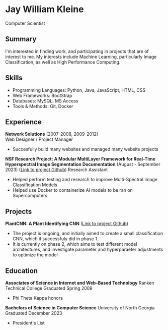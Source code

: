 # Jay William Kleine
Computer Scientist

## Summary
I'm interested in finding work, and participating in projects that are of interest to me. My interests include Machine Learning, particularly Image Classification, as well as High Performance Computing.

## Skills
- Programming Languages: Python, Java, JavaScript, HTML, CSS 
- Web Frameworks: BootStrap
- Databases: MySQL, MS Access
- Tools & Methods: Git, Docker

## Experience
**Network Solutions** 
(2007-2008, 2009-2012)   
Web Designer / Project Manager
- Succesfully build many websites and managed many website projects

**NSF Research Project: A Modular MultiLayer Framework for Real-Time Hyperspectral Image Segmentation Documentation** 
(August - September 2023)
([Link to project Github]([https://github.com/JKleine/PlantCNN18](https://jkleine.github.io/JupyterBookUpdate/intro.html)))  
Research Assistant
- Helped perform testing and research to improve Multi-Spectral Image Classification Models
- Helped use Docker to containerize AI models to be ran on Supercomputers

## Projects
**PlantCNN: A Plant Identifying CNN**
([Link to project Github](https://github.com/JKleine/PlantCNN18))  
- The project is ongoing, and initially aimed to create a small classification CNN, which it successfuly did in phase 1. 
- It is currently on phase 2, which aims to test different model architectures, and investigate parameter and hyperparaeter adjustments to optimize the model

## Education
**Associates of Science in Internet and Web-Based Technology**
Ranken Technical College
Graduated Spring 2009
- Phi Theta Kappa honors

**Bachelors of Science in Computer Science**
University of North Georgia
Graduated December 2023
- President's List
